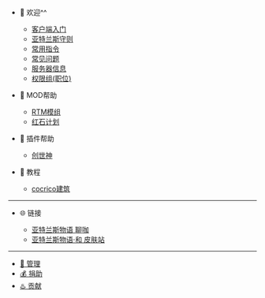 * 🎉 欢迎^^

  * [客户端入门](welcome/client.md)
  * [亚特兰斯守则](welcome/rules.md)
  * [常用指令](welcome/commands.md)
  * [常见问题](welcome/faq.md)
  * [服务器信息](welcome/servers.md)
  * [权限组(职位)](welcome/groups.md)

* 📖 MOD帮助
  * [RTM模组](mods/rtm.md)
  * [红石计划](mods/projectred.md)


* 📖 插件帮助

  * [创世神](plugins/worldedit.md)

* 📖 教程

  * [cocrico建筑](tutorials/cocricot.md)

----
* 🌐 链接

  * [亚特兰斯物语 聊咖](https://blog.kamikuz.cn/)
  * [亚特兰斯物语·和 皮肤站](https://mc.kamikuz.cn/)

----

* [👮 管理](staff.md)
* [💰 捐助](sponsor.md)
* [♨️ 贡献](contribution.md)
